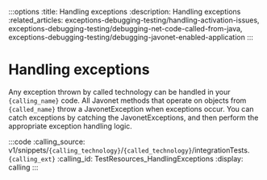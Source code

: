 :::options
:title: Handling exceptions
:description: Handling exceptions
:related_articles: exceptions-debugging-testing/handling-activation-issues, exceptions-debugging-testing/debugging-net-code-called-from-java, exceptions-debugging-testing/debugging-javonet-enabled-application
:::

# Handling exceptions 
  
Any exception thrown by called technology can be handled in your `{calling_name}` code. All Javonet methods that operate on objects from `{called_name}` throw a JavonetException when exceptions occur. You can catch exceptions by catching the JavonetExceptions, and then perform the appropriate exception handling logic.  


:::code 
:calling_source: v1/snippets/`{calling_technology}`/`{called_technology}`/integrationTests.`{calling_ext}`
:calling_id: TestResources_HandlingExceptions
:display: calling
:::
  